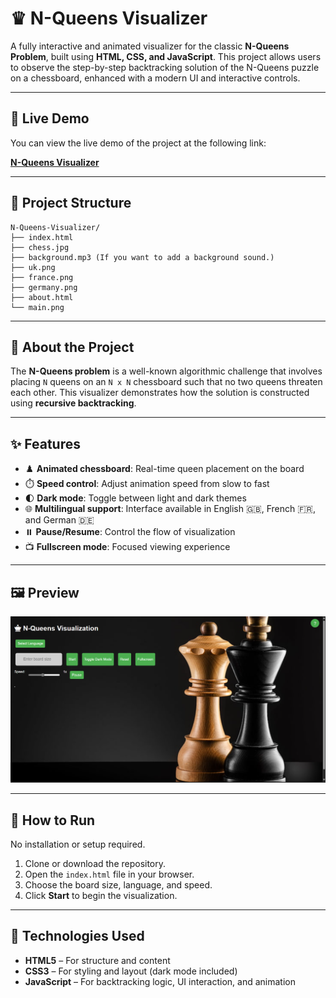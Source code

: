 # ♛ N-Queens Visualizer

A fully interactive and animated visualizer for the classic **N-Queens Problem**, built using **HTML, CSS, and JavaScript**. This project allows users to observe the step-by-step backtracking solution of the N-Queens puzzle on a chessboard, enhanced with a modern UI and interactive controls.

---

## 🚀 Live Demo

You can view the live demo of the project at the following link:

[**N-Queens Visualizer**](https://n-queens-visualizer-mohit26.netlify.app/)

---

## 📁 Project Structure

```
N-Queens-Visualizer/
├── index.html
├── chess.jpg
├── background.mp3 (If you want to add a background sound.)
├── uk.png
├── france.png
├── germany.png
├── about.html 
└── main.png
```

---

## 🎯 About the Project

The **N-Queens problem** is a well-known algorithmic challenge that involves placing `N` queens on an `N x N` chessboard such that no two queens threaten each other. This visualizer demonstrates how the solution is constructed using **recursive backtracking**.

---

## ✨ Features

- ♟️ **Animated chessboard**: Real-time queen placement on the board
- ⏱️ **Speed control**: Adjust animation speed from slow to fast
- 🌓 **Dark mode**: Toggle between light and dark themes
- 🌐 **Multilingual support**: Interface available in English 🇬🇧, French 🇫🇷, and German 🇩🇪
- ⏸️ **Pause/Resume**: Control the flow of visualization
- 📺 **Fullscreen mode**: Focused viewing experience

---

## 🖼️ Preview

<p align="center">
  <img src="main.png" width="700" alt="N-Queens Visualizer Preview">
</p>

---

## 🚀 How to Run

No installation or setup required.

1. Clone or download the repository.
2. Open the `index.html` file in your browser.
3. Choose the board size, language, and speed.
4. Click **Start** to begin the visualization.

---

## 🧠 Technologies Used

- **HTML5** – For structure and content
- **CSS3** – For styling and layout (dark mode included)
- **JavaScript** – For backtracking logic, UI interaction, and animation







